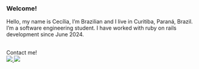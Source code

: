 ### Welcome! 

Hello, my name is Cecília, I’m Brazilian and I live in Curitiba, Paraná, Brazil. I’m a software engineering student. 
I have worked with ruby on rails development since June 2024. 

<br>
Contact me!
<div> 
  <a href="https://www.linkedin.com/in/ceciliacamargoprado" target="_blank"><img src="https://img.shields.io/badge/-LinkedIn-%230077B5?style=for-the-badge&logo=linkedin&logoColor=white" target="_blank">
  <a href = "mailto:ceciliacprado1@gmail.com"><img src="https://img.shields.io/badge/-Gmail-%23333?style=for-the-badge&logo=gmail&logoColor=white" target="_blank"></a>
  </a> 
</div></p>
